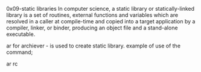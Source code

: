 0x09-static libraries
In computer science, a static library or statically-linked library is a set of routines, external functions and variables which are resolved in a caller at compile-time and copied into a target application by a compiler, linker, or binder, producing an object file and a stand-alone executable.

ar for archiever - is used to create static library.
example of use of the command;

ar rc 
